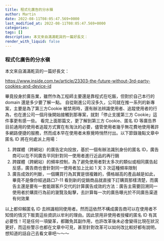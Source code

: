 ```yaml
---
title: 程式化廣告的分水嶺
author: Martin
date: 2022-08-11T08:05:47.569+0000
last_modified_at: 2022-08-11T08:05:47.569+0000
categories: 
tags: []
description: 本文來自滿滿乾貨的一篇好長文：
render_with_liquid: false
---
```


### 程式化廣告的分水嶺

本文來自滿滿乾貨的一篇好長文：

[https://www\.inside\.com\.tw/article/23303\-the\-future\-without\-3rd\-party\-cookies\-and\-device\-id](https://www.inside.com.tw/article/23303-the-future-without-3rd-party-cookies-and-device-id)

畢竟投身於廣告業，雖然作為工程師主要還是靠程式在吃飯，但對於自己本行的domain 還是多少要了解一點。
自從剛進公司沒多久，公司就在推一系列的新專案，主要是為了第三方Cookie 被禁用時，還有辦法辨識使用者、追蹤使用者的行為，也在進公司一個月後開始接觸到那專案，就對「停止支援第三方 Cookie」這件事更有感一些。
看完上面那篇文，更了解到第三方 Cookie、匿名 ID 等廣告界目前通用的使用者追蹤方式實在有淘汰的必要，儘管使用者幾乎無花費地使用著許多網路便捷的服務，然而成本早在使用者未察覺時悄然付出。以下節錄幾點文章中匿名 ID 將在何處派上用場：
1. 跨媒體（跨網站）的廣告定向投放，基於一個有辦法識別身份的匿名 ID，廣告商可以在不同廣告平同針對同一使用者進行近品的再行銷
2. 跨媒體（跨網站）的頻率控制，為了避免使用者對太多次的類似或相同廣告起反感，廣告商也會針對同一使用者加上比如 1 天 3 次這種頻率限制
3. 廣告成效的判斷，一個購買行為其實是很複雜的，價格越高的產品越是如此，畢竟不是像你經過路口7–11 看到新的促銷商品就直接下訂購買那樣清楚，而廣告主還是要有一套能跟客戶交代的計算廣告成效的方法：廣告主需要回溯同一使用者於購買行為前的瀏覽及點擊，去計算每一次的廣告曝光於不同廣告渠道有何效果


以上都仰賴匿名 ID 去辨識相同使用者。然而這依然不構成廣告商可以在使用者不知情的情況下販賣這些資訊以牟利的理由。因此禁用非使用者授權的匿名 ID 有其必要性！可是任何一項變革，都難免其副作用，也許改革後未必會變得比現在狀況更好，而這些警示也都在文章中可見，甚至針對改革可以如何改比較好都有說明，想知道的話自己去看文章吧～～～




